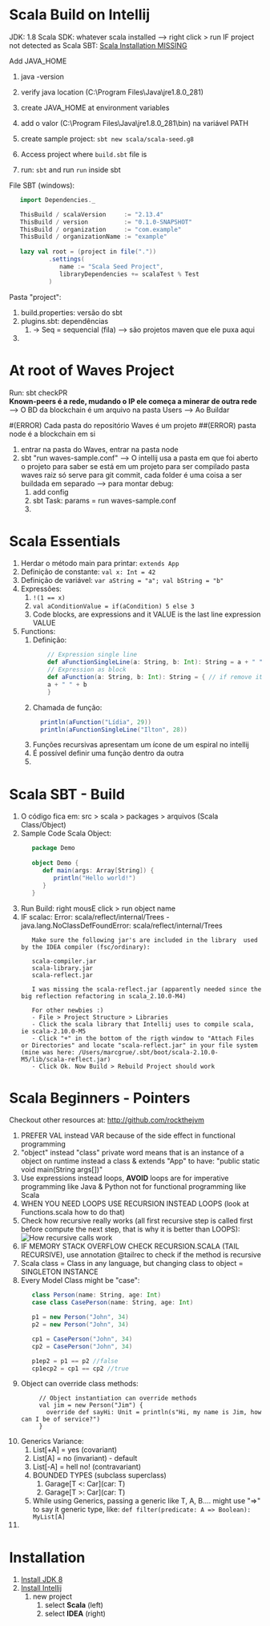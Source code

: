# Scala Build on Intellij
JDK: 1.8
Scala SDK: whatever scala installed
--> right click > run
IF project not detected as Scala SBT: [Scala Installation MISSING](https://www.youtube.com/watch?v=jGMDPbwFAvA)

Add JAVA_HOME
1. java -version
2. verify java location (C:\Program Files\Java\jre1.8.0_281)
3. create JAVA_HOME at environment variables
4. add o valor (C:\Program Files\Java\jre1.8.0_281\bin) na variável PATH

1. create sample project: ``` sbt new scala/scala-seed.g8 ```
1. Access project where ```build.sbt``` file is
1. run: ```sbt``` and run ```run``` inside sbt


File SBT (windows):
   ```build.sbt
      import Dependencies._

      ThisBuild / scalaVersion     := "2.13.4"
      ThisBuild / version          := "0.1.0-SNAPSHOT"
      ThisBuild / organization     := "com.example"
      ThisBuild / organizationName := "example"
      
      lazy val root = (project in file("."))
              .settings(
                 name := "Scala Seed Project",
                 libraryDependencies += scalaTest % Test
              )
   ```

Pasta "project":
1. build.properties: versão do sbt
1. plugins.sbt: dependências
   1. -> Seq = sequencial (fila) --> são projetos maven que ele puxa aqui
1. 

# At root of Waves Project
Run: sbt checkPR    
**Known-peers é a rede, mudando o IP ele começa a minerar de outra rede**    
--> O BD da blockchain é um arquivo na pasta Users
--> Ao Buildar 

#(ERROR) Cada pasta do repositório Waves é um projeto
##(ERROR) pasta node é a blockchain em si
1. entrar na pasta do Waves, entrar na pasta node
1. sbt "run waves-sample.conf"
--> O intellij usa a pasta em que foi aberto o projeto para saber se está em um projeto para ser compilado
   pasta waves raiz só serve para git commit, cada folder é uma coisa a ser buildada em separado
--> para montar debug:
   1. add config
   1. sbt Task: params = run waves-sample.conf
   1. 


# Scala Essentials

1. Herdar o método main para printar: ``` extends App ```
1. Definição de constante: ``` val x: Int = 42 ```
1. Definição de variável: ``` var aString = "a"; val bString = "b" ```
1. Expressões: 
   1. ``` !(1 == x) ``` 
   1. ``` val aConditionValue = if(aCondition) 5 else 3 ```
   1. Code blocks, are expressions and it VALUE is the last line expression VALUE
1. Functions:
   1. Definição:
        ```scala
            // Expression single line
            def aFunctionSingleLine(a: String, b: Int): String = a + " " + b
            // Expression as block
            def aFunction(a: String, b: Int): String = { // if remove it :String it compiler automatically knows what to return
            a + " " + b
            }
        ```
   1. Chamada de função:
        ```scala
          println(aFunction("Lídia", 29))
          println(aFunctionSingleLine("Ilton", 28))
        ```
   1. Funções recursivas apresentam um ícone de um espiral no intellij
   1. É possível definir uma função dentro da outra
   1.  

# Scala SBT - Build

1. O código fica em: src > scala > packages > arquivos (Scala Class/Object)
1. Sample Code Scala Object:
   ```scala
      package Demo
      
      object Demo {
         def main(args: Array[String]) {
            println("Hello world!")
         }
      }
   ```
1. Run Build: right mousE click > run object name 
1. IF scalac: Error: scala/reflect/internal/Trees - java.lang.NoClassDefFoundError: scala/reflect/internal/Trees
   ```   
      Make sure the following jar's are included in the library  used by the IDEA compiler (fsc/ordinary):
   
      scala-compiler.jar
      scala-library.jar
      scala-reflect.jar
      
      I was missing the scala-reflect.jar (apparently needed since the big reflection refactoring in scala_2.10.0-M4)
      
      For other newbies :)
      - File > Project Structure > Libraries
      - Click the scala library that Intellij uses to compile scala, ie scala-2.10.0-M5
      - Click "+" in the bottom of the rigth window to "Attach Files or Directories" and locate "scala-reflect.jar" in your file system (mine was here: /Users/marcgrue/.sbt/boot/scala-2.10.0-M5/lib/scala-reflect.jar)
      - Click Ok. Now Build > Rebuild Project should work
   ```

# Scala Beginners - Pointers
Checkout other resources at: http://github.com/rockthejvm

1. PREFER VAL instead VAR because of the side effect in functional programming
1. "object" instead "class" private word means that is an instance of a object on runtime instead a class & extends "App" to have: "public static void main(String args[])" 
1. Use expressions instead loops, __AVOID__ loops are for imperative programming like Java & Python not for functional programming like Scala
1. WHEN YOU NEED LOOPS USE RECURSION INSTEAD LOOPS (look at Functions.scala how to do that)
1. Check how recursive really works (all first recursive step is called first before compute the next step, that is why it is better than LOOPS):
![How recursive calls work](https://github.com/TonGarcia/scala-jvm-starter/blob/master/imgs/how_recursive_works.png?raw=true)
1. IF MEMORY STACK OVERFLOW CHECK RECURSION.SCALA (TAIL RECURSIVE), use annotation @tailrec to check if the method is recursive
1. Scala class = Class in any language, but changing class to object = SINGLETON INSTANCE
1. Every Model Class might be "case":
    ```scala
       class Person(name: String, age: Int)
       case class CasePerson(name: String, age: Int)
   
       p1 = new Person("John", 34)
       p2 = new Person("John", 34)
   
       cp1 = CasePerson("John", 34)
       cp2 = CasePerson("John", 34)
   
       p1ep2 = p1 == p2 //false
       cp1ecp2 = cp1 == cp2 //true
    ```
1. Object can override class methods:
    ```
         // Object instantiation can override methods
         val jim = new Person("Jim") {
           override def sayHi: Unit = println(s"Hi, my name is Jim, how can I be of service?")
         }
    ```
1. Generics Variance:
    1. List[+A] = yes (covariant)
    1. List[A] = no (invariant) - default
    1. List[-A] = hell no! (contravariant)
    1. BOUNDED TYPES (subclass superclass)
        1. Garage[T <: Car](car: T)
        1. Garage[T >: Car](car: T)
    1. While using Generics, passing a generic like T, A, B.... might use "=>" to say it generic type, like: ``` def filter(predicate: A => Boolean): MyList[A] ```
1. 


# Installation

1. [Install JDK 8](https://www.oracle.com/java/technologies/javase/javase-jdk8-downloads.html)
1. [Install Intellij](https://www.jetbrains.com/idea/download/)
    1. new project
        1. select __Scala__ (left)
        1. select __IDEA__ (right)
     
